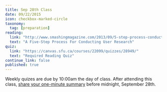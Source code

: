 ```yaml
---
title: Sep 28th Class
date: 09/22/2015
icon: checkbox-marked-circle
taxonomy:
  tag: [preparation]
reading:
  link: "http://www.smashingmagazine.com/2013/09/5-step-process-conducting-user-research/"
  text: "A Five-Step Process For Conducting User Research"
quiz:
  link: "https://canvas.sfu.ca/courses/22099/quizzes/28949/"
  text: "Required Reading Quiz"
continue_link: false
published: true
---
```

Weekly quizes are due by 10:00am the day of class. After attending this class, [share your one-minute summary](https://canvas.sfu.ca/courses/22099/discussion_topics/382624) before midnight, September 28th.
